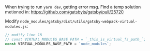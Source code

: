 When trying to run `yarn dev`, getting error msg.
Find a temp solution metioned in: https://github.com/gatsbyjs/gatsby/pull/25720

Modify `node_modules/gatsby/dist/utils/gatsby-webpack-virtual-modules.js`:

```js
// modify line 18
// const VIRTUAL_MODULES_BASE_PATH = `_this_is_virtual_fs_path_`;
const VIRTUAL_MODULES_BASE_PATH = `node_modules`;
```
